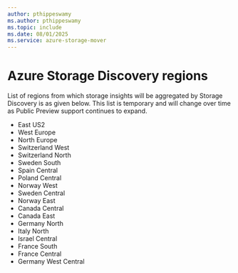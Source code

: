 ```yaml
---
author: pthippeswamy
ms.author: pthippeswamy
ms.topic: include
ms.date: 08/01/2025
ms.service: azure-storage-mover
---
```


# Azure Storage Discovery regions

List of regions from which storage insights will be aggregated by Storage Discovery is as given below. This list is temporary and will change over time as Public Preview support continues to expand.
- East US2
- West Europe
- North Europe
- Switzerland West
- Switzerland North
- Sweden South
- Spain Central
- Poland Central
- Norway West
- Sweden Central
- Norway East
- Canada Central
- Canada East
- Germany North
- Italy North
- Israel Central
- France South
- France Central
- Germany West Central